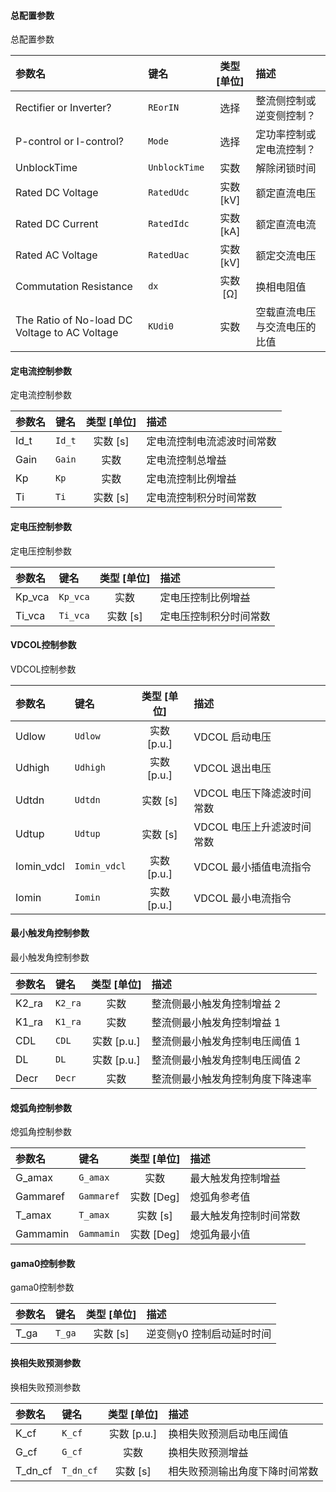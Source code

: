 <!--
DO NOT EDIT THIS FILE DIRECTLY.
This file is generated by tools/comp-docs.js.
All changes will be overwritten by regeneration.
-->

<slot class="model-parameters">

#### 总配置参数

总配置参数

| 参数名 | 键名 | 类型 [单位] | 描述 |
|:------ |:---- |:-----------:|:---- |
| Rectifier or Inverter? | `REorIN` | 选择 | 整流侧控制或逆变侧控制？ |
| P\-control or I\-control? | `Mode` | 选择 | 定功率控制或定电流控制？ |
| UnblockTime | `UnblockTime` | 实数 | 解除闭锁时间 |
| Rated DC Voltage | `RatedUdc` | 实数 [kV] | 额定直流电压 |
| Rated DC Current | `RatedIdc` | 实数 [kA] | 额定直流电流 |
| Rated AC Voltage | `RatedUac` | 实数 [kV] | 额定交流电压 |
| Commutation Resistance | `dx` | 实数 [Ω] | 换相电阻值 |
| The Ratio of No\-load DC Voltage to AC Voltage | `KUdi0` | 实数 | 空载直流电压与交流电压的比值 |

#### 定电流控制参数

定电流控制参数

| 参数名 | 键名 | 类型 [单位] | 描述 |
|:------ |:---- |:-----------:|:---- |
| Id\_t | `Id_t` | 实数 [s] | 定电流控制电流滤波时间常数 |
| Gain | `Gain` | 实数 | 定电流控制总增益 |
| Kp | `Kp` | 实数 | 定电流控制比例增益 |
| Ti | `Ti` | 实数 [s] | 定电流控制积分时间常数 |

#### 定电压控制参数

定电压控制参数

| 参数名 | 键名 | 类型 [单位] | 描述 |
|:------ |:---- |:-----------:|:---- |
| Kp\_vca | `Kp_vca` | 实数 | 定电压控制比例增益 |
| Ti\_vca | `Ti_vca` | 实数 [s] | 定电压控制积分时间常数 |

#### VDCOL控制参数

VDCOL控制参数

| 参数名 | 键名 | 类型 [单位] | 描述 |
|:------ |:---- |:-----------:|:---- |
| Udlow | `Udlow` | 实数 [p\.u\.] | VDCOL 启动电压 |
| Udhigh | `Udhigh` | 实数 [p\.u\.] | VDCOL 退出电压 |
| Udtdn | `Udtdn` | 实数 [s] | VDCOL 电压下降滤波时间常数 |
| Udtup | `Udtup` | 实数 [s] | VDCOL 电压上升滤波时间常数 |
| Iomin\_vdcl | `Iomin_vdcl` | 实数 [p\.u\.] | VDCOL 最小插值电流指令 |
| Iomin | `Iomin` | 实数 [p\.u\.] | VDCOL 最小电流指令 |

#### 最小触发角控制参数

最小触发角控制参数

| 参数名 | 键名 | 类型 [单位] | 描述 |
|:------ |:---- |:-----------:|:---- |
| K2\_ra | `K2_ra` | 实数 | 整流侧最小触发角控制增益 2 |
| K1\_ra | `K1_ra` | 实数 | 整流侧最小触发角控制增益 1 |
| CDL | `CDL` | 实数 [p\.u\.] | 整流侧最小触发角控制电压阈值 1 |
| DL | `DL` | 实数 [p\.u\.] | 整流侧最小触发角控制电压阈值 2 |
| Decr | `Decr` | 实数 | 整流侧最小触发角控制角度下降速率 |

#### 熄弧角控制参数

熄弧角控制参数

| 参数名 | 键名 | 类型 [单位] | 描述 |
|:------ |:---- |:-----------:|:---- |
| G\_amax | `G_amax` | 实数 | 最大触发角控制增益 |
| Gammaref | `Gammaref` | 实数 [Deg] | 熄弧角参考值 |
| T\_amax | `T_amax` | 实数 [s] | 最大触发角控制时间常数 |
| Gammamin | `Gammamin` | 实数 [Deg] | 熄弧角最小值 |

#### gama0控制参数

gama0控制参数

| 参数名 | 键名 | 类型 [单位] | 描述 |
|:------ |:---- |:-----------:|:---- |
| T\_ga | `T_ga` | 实数 [s] | 逆变侧γ0 控制启动延时时间 |

#### 换相失败预测参数

换相失败预测参数

| 参数名 | 键名 | 类型 [单位] | 描述 |
|:------ |:---- |:-----------:|:---- |
| K\_cf | `K_cf` | 实数 [p\.u\.] | 换相失败预测启动电压阈值 |
| G\_cf | `G_cf` | 实数 | 换相失败预测增益 |
| T\_dn\_cf | `T_dn_cf` | 实数 [s] | 相失败预测输出角度下降时间常数 |


</slot>
